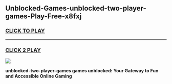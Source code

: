 
## Unblocked-Games-unblocked-two-player-games-Play-Free-x8fxj
<h3>
<a href="https://premium76.site?title=unblocked-two-player-games&ref=20M">CLICK TO PLAY</a></h3>
<hr>

<h3>
<a href="https://premium76.site?title=unblocked-two-player-games&ref=20M">CLICK 2 PLAY</a>
  
</h3>

<a href="https://premium76.site?title=unblocked-two-player-games&ref=19M"><img src="https://clearcache.store/games.png"></a>


**unblocked-two-player-games games unblocked: Your Gateway to Fun and Accessible Online Gaming**

